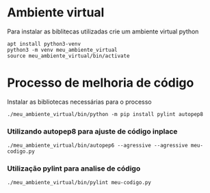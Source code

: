 # Ambiente virtual
Para instalar as biblitecas utilizadas crie um ambiente virtual python
```
apt install python3-venv
python3 -m venv meu_ambiente_virtual
source meu_ambiente_virtual/bin/activate
```

# Processo de melhoria de código
Instalar as bibliotecas necessárias para o processo
```
./meu_ambiente_virtual/bin/python -m pip install pylint autopep8
```
### Utilizando autopep8 para ajuste de código inplace
```
./meu_ambiente_virtual/bin/autopep6 --agressive --agressive meu-codigo.py
```
### Utilização pylint para analise de código
```
./meu_ambiente_virtual/bin/pylint meu-codigo.py
```